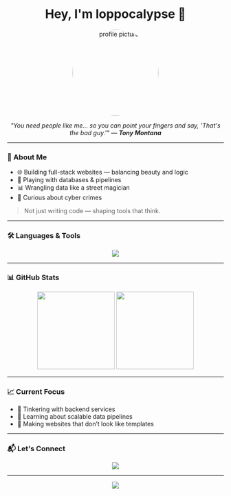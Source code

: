 <h1 align="center">Hey, I'm loppocalypse 👾</h1>

<p align="center">
  <img src="https://avatars.githubusercontent.com/u/89336211?v=4" width="200" style="border-radius: 50%;" alt="profile picture" />
</p>

<p align="center">
  <i>"You need people like me... so you can point your fingers and say, 'That's the bad guy.'" — <b>Tony Montana</b></i>
</p>

---

### 🧠 About Me

- 🌐 Building full-stack websites — balancing beauty and logic
- 🧱 Playing with databases & pipelines
- 📊 Wrangling data like a street magician
- 🧬 Curious about cyber crimes

> Not just writing code — shaping tools that think.

---

### 🛠️ Languages & Tools

<p align="center">
  <img src="https://skillicons.dev/icons?i=c,cpp,java,js,php,css,html,mysql,mongodb,git,vscode,figma" />
</p>

---

### 📊 GitHub Stats

<p align="center">
  <img src="https://github-readme-stats.vercel.app/api?username=loppocalypse&show_icons=true&theme=tokyonight&hide_border=true" height="180"/>
  <img src="https://github-readme-stats.vercel.app/api/top-langs/?username=loppocalypse&layout=compact&theme=tokyonight&hide_border=true" height="180"/>
</p>

---

### 📈 Current Focus

- 🔧 Tinkering with backend services
- 🧪 Learning about scalable data pipelines
- 🎨 Making websites that don’t look like templates

---

### 📬 Let's Connect

<p align="center">
  <a href="mailto:erenaslan1782@example.com"><img src="https://img.shields.io/badge/Email-red?style=for-the-badge&logo=gmail" /></a>
</p>

---

<p align="center">
  <img src="https://readme-typing-svg.demolab.com?font=Fira+Code&pause=1000&color=00FEEF&center=true&vCenter=true&width=435&lines=Code+is+how+I+think.;Chaos+is+a+ladder.;Let+the+stack+overflow." />
</p>
